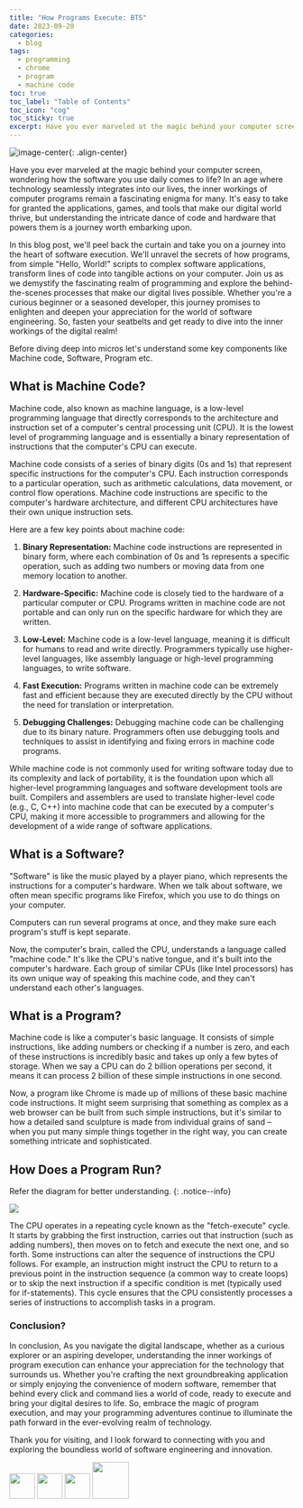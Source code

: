 ```yaml
---
title: "How Programs Execute: BTS"
date: 2023-09-20
categories:
  - blog
tags:
  - programming
  - chrome
  - program
  - machine code
toc: true
toc_label: "Table of Contents"
toc_icon: "cog"
toc_sticky: true
excerpt: Have you ever marveled at the magic behind your computer screen, wondering how the software you use daily comes to life? In an age where technology seamlessly integrates 
---
```


![image-center](/assets/how-program-executes/Computer-programmer.jpeg){: .align-center}

Have you ever marveled at the magic behind your computer screen, wondering how the software you use daily comes to life? In an age where technology seamlessly integrates into our lives, the inner workings of computer programs remain a fascinating enigma for many. It's easy to take for granted the applications, games, and tools that make our digital world thrive, but understanding the intricate dance of code and hardware that powers them is a journey worth embarking upon.

In this blog post, we'll peel back the curtain and take you on a journey into the heart of software execution. We'll unravel the secrets of how programs, from simple "Hello, World!" scripts to complex software applications, transform lines of code into tangible actions on your computer. Join us as we demystify the fascinating realm of programming and explore the behind-the-scenes processes that make our digital lives possible. Whether you're a curious beginner or a seasoned developer, this journey promises to enlighten and deepen your appreciation for the world of software engineering. So, fasten your seatbelts and get ready to dive into the inner workings of the digital realm!

Before diving deep into micros let's understand some key components like Machine code, Software, Program etc.

## What is Machine Code?

Machine code, also known as machine language, is a low-level programming language that directly corresponds to the architecture and instruction set of a computer's central processing unit (CPU). It is the lowest level of programming language and is essentially a binary representation of instructions that the computer's CPU can execute.

Machine code consists of a series of binary digits (0s and 1s) that represent specific instructions for the computer's CPU. Each instruction corresponds to a particular operation, such as arithmetic calculations, data movement, or control flow operations. Machine code instructions are specific to the computer's hardware architecture, and different CPU architectures have their own unique instruction sets.

Here are a few key points about machine code:

1. **Binary Representation:** Machine code instructions are represented in binary form, where each combination of 0s and 1s represents a specific operation, such as adding two numbers or moving data from one memory location to another.

2. **Hardware-Specific:** Machine code is closely tied to the hardware of a particular computer or CPU. Programs written in machine code are not portable and can only run on the specific hardware for which they are written.

3. **Low-Level:** Machine code is a low-level language, meaning it is difficult for humans to read and write directly. Programmers typically use higher-level languages, like assembly language or high-level programming languages, to write software.

4. **Fast Execution:** Programs written in machine code can be extremely fast and efficient because they are executed directly by the CPU without the need for translation or interpretation.

5. **Debugging Challenges:** Debugging machine code can be challenging due to its binary nature. Programmers often use debugging tools and techniques to assist in identifying and fixing errors in machine code programs.

While machine code is not commonly used for writing software today due to its complexity and lack of portability, it is the foundation upon which all higher-level programming languages and software development tools are built. Compilers and assemblers are used to translate higher-level code (e.g., C, C++) into machine code that can be executed by a computer's CPU, making it more accessible to programmers and allowing for the development of a wide range of software applications.

## What is a Software?

"Software" is like the music played by a player piano, which represents the instructions for a computer's hardware. When we talk about software, we often mean specific programs like Firefox, which you use to do things on your computer.

Computers can run several programs at once, and they make sure each program's stuff is kept separate.

Now, the computer's brain, called the CPU, understands a language called "machine code." It's like the CPU's native tongue, and it's built into the computer's hardware. Each group of similar CPUs (like Intel processors) has its own unique way of speaking this machine code, and they can't understand each other's languages.

## What is a Program?

Machine code is like a computer's basic language. It consists of simple instructions, like adding numbers or checking if a number is zero, and each of these instructions is incredibly basic and takes up only a few bytes of storage. When we say a CPU can do 2 billion operations per second, it means it can process 2 billion of these simple instructions in one second.

Now, a program like Chrome is made up of millions of these basic machine code instructions. It might seem surprising that something as complex as a web browser can be built from such simple instructions, but it's similar to how a detailed sand sculpture is made from individual grains of sand – when you put many simple things together in the right way, you can create something intricate and sophisticated.

## How Does a Program Run?

Refer the diagram for better understanding.
{: .notice--info}

![]({{site.url}}/assets/how-program-executes/program_executes.png)

The CPU operates in a repeating cycle known as the "fetch-execute" cycle. It starts by grabbing the first instruction, carries out that instruction (such as adding numbers), then moves on to fetch and execute the next one, and so forth. Some instructions can alter the sequence of instructions the CPU follows. For example, an instruction might instruct the CPU to return to a previous point in the instruction sequence (a common way to create loops) or to skip the next instruction if a specific condition is met (typically used for if-statements). This cycle ensures that the CPU consistently processes a series of instructions to accomplish tasks in a program.

### Conclusion?

In conclusion, As you navigate the digital landscape, whether as a curious explorer or an aspiring developer, understanding the inner workings of program execution can enhance your appreciation for the technology that surrounds us. Whether you're crafting the next groundbreaking application or simply enjoying the convenience of modern software, remember that behind every click and command lies a world of code, ready to execute and bring your digital desires to life. So, embrace the magic of program execution, and may your programming adventures continue to illuminate the path forward in the ever-evolving realm of technology.

Thank you for visiting, and I look forward to connecting with you and exploring the boundless world of software engineering and innovation.

[<img src="https://upload.wikimedia.org/wikipedia/commons/thumb/f/f8/LinkedIn_icon_circle.svg/1200px-LinkedIn_icon_circle.svg.png" width="45"/>](https://linkedin.com/in/praveensingh23)
[<img src="https://s18955.pcdn.co/wp-content/uploads/2018/02/github.png" width="45"/>](https://github.com/praveensinghrajput23)
[<img src="https://upload.wikimedia.org/wikipedia/commons/thumb/5/58/Instagram-Icon.png/1024px-Instagram-Icon.png" width="45"/>](https://instagram.com/praveensinghrajput23)
[<img src="https://encrypted-tbn0.gstatic.com/images?q=tbn:ANd9GcQYAFvsvvSz-ywpPupKs56YpRxW-C6OuOg8Jw&usqp=CAU" width="65"/>](https://twitter.com/_praveensingh23)
